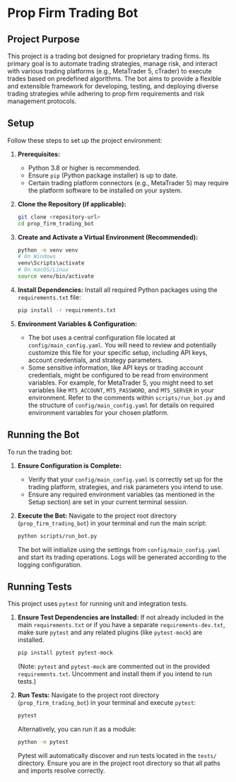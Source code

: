 # Prop Firm Trading Bot

## Project Purpose

This project is a trading bot designed for proprietary trading firms. Its primary goal is to automate trading strategies, manage risk, and interact with various trading platforms (e.g., MetaTrader 5, cTrader) to execute trades based on predefined algorithms. The bot aims to provide a flexible and extensible framework for developing, testing, and deploying diverse trading strategies while adhering to prop firm requirements and risk management protocols.

## Setup

Follow these steps to set up the project environment:

1.  **Prerequisites:**
    *   Python 3.8 or higher is recommended.
    *   Ensure `pip` (Python package installer) is up to date.
    *   Certain trading platform connectors (e.g., MetaTrader 5) may require the platform software to be installed on your system.

2.  **Clone the Repository (if applicable):**
    ```bash
    git clone <repository-url>
    cd prop_firm_trading_bot
    ```

3.  **Create and Activate a Virtual Environment (Recommended):**
    ```bash
    python -m venv venv
    # On Windows
    venv\Scripts\activate
    # On macOS/Linux
    source venv/bin/activate
    ```

4.  **Install Dependencies:**
    Install all required Python packages using the `requirements.txt` file:
    ```bash
    pip install -r requirements.txt
    ```

5.  **Environment Variables & Configuration:**
    *   The bot uses a central configuration file located at `config/main_config.yaml`. You will need to review and potentially customize this file for your specific setup, including API keys, account credentials, and strategy parameters.
    *   Some sensitive information, like API keys or trading account credentials, might be configured to be read from environment variables. For example, for MetaTrader 5, you might need to set variables like `MT5_ACCOUNT`, `MT5_PASSWORD`, and `MT5_SERVER` in your environment. Refer to the comments within `scripts/run_bot.py` and the structure of `config/main_config.yaml` for details on required environment variables for your chosen platform.

## Running the Bot

To run the trading bot:

1.  **Ensure Configuration is Complete:**
    *   Verify that your `config/main_config.yaml` is correctly set up for the trading platform, strategies, and risk parameters you intend to use.
    *   Ensure any required environment variables (as mentioned in the Setup section) are set in your current terminal session.

2.  **Execute the Bot:**
    Navigate to the project root directory (`prop_firm_trading_bot`) in your terminal and run the main script:
    ```bash
    python scripts/run_bot.py
    ```
    The bot will initialize using the settings from `config/main_config.yaml` and start its trading operations. Logs will be generated according to the logging configuration.

## Running Tests

This project uses `pytest` for running unit and integration tests.

1.  **Ensure Test Dependencies are Installed:**
    If not already included in the main `requirements.txt` or if you have a separate `requirements-dev.txt`, make sure `pytest` and any related plugins (like `pytest-mock`) are installed.
    ```bash
    pip install pytest pytest-mock
    ```
    (Note: `pytest` and `pytest-mock` are commented out in the provided `requirements.txt`. Uncomment and install them if you intend to run tests.)

2.  **Run Tests:**
    Navigate to the project root directory (`prop_firm_trading_bot`) in your terminal and execute `pytest`:
    ```bash
    pytest
    ```
    Alternatively, you can run it as a module:
    ```bash
    python -m pytest
    ```
    Pytest will automatically discover and run tests located in the `tests/` directory. Ensure you are in the project root directory so that all paths and imports resolve correctly.